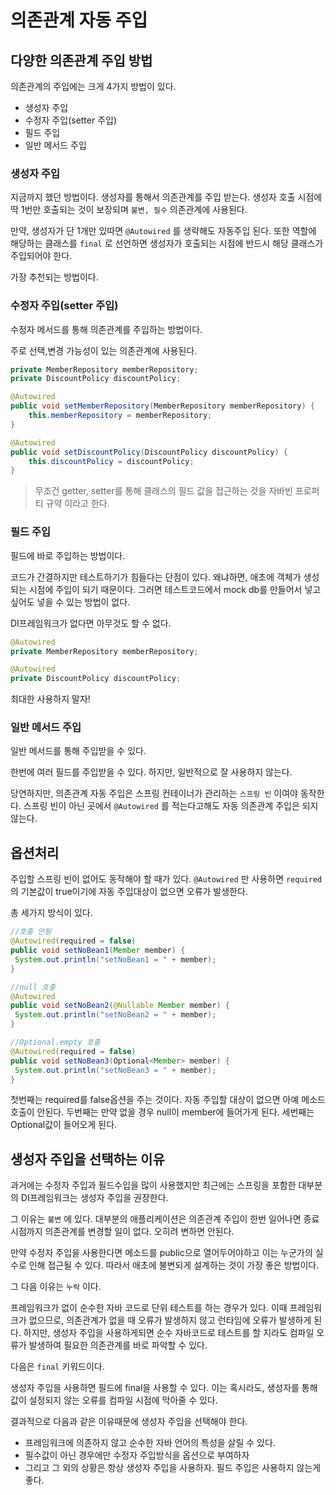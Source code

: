 # 의존관계 자동 주입

## 다양한 의존관계 주입 방법

의존관계의 주입에는 크게 4가지 방법이 있다.

- 생성자 주입
- 수정자 주입(setter 주입)
- 필드 주입
- 일반 메서드 주입

### 생성자 주입

지금까지 했던 방법이다. 생성자를 통해서 의존관계를 주입 받는다.
생성자 호출 시점에 딱 1번만 호출되는 것이 보장되며 `불변, 필수` 의존관계에 사용된다.

만약, 생성자가 단 1개만 있따면 `@Autowired` 를 생략해도 자동주입 된다.
또한 역할에 해당하는 클래스를 `final` 로 선언하면 생성자가 호출되는 시점에 반드시 해당 클래스가 주입되어야 한다.

가장 추천되는 방법이다.

### 수정자 주입(setter 주입)

수정자 메서드를 통해 의존관계를 주입하는 방법이다.

주로 선택,변경 가능성이 있는 의존관계에 사용된다.

```java
private MemberRepository memberRepository;
private DiscountPolicy discountPolicy;

@Autowired
public void setMemberRepository(MemberRepository memberRepository) {
	this.memberRepository = memberRepository;
}

@Autowired
public void setDiscountPolicy(DiscountPolicy discountPolicy) {
	this.discountPolicy = discountPolicy;
}
```

> 무조건 getter, setter를 통해 클래스의 필드 값을 접근하는 것을 자바빈 프로퍼티 규약 이라고 한다.
> 

### 필드 주입

필드에 바로 주입하는 방법이다.

코드가 간결하지만 테스트하기가 힘들다는 단점이 있다.
왜냐하면, 애초에 객체가 생성되는 시점에 주입이 되기 때문이다.
그러면 테스트코드에서 mock db를 만들어서 넣고 싶어도 넣을 수 있는 방법이 없다.

DI프레임워크가 없다면 아무것도 할 수 없다.

```java
@Autowired
private MemberRepository memberRepository;

@Autowired
private DiscountPolicy discountPolicy;
```

최대한 사용하지 말자!

### 일반 메서드 주입

일반 메서드를 통해 주입받을 수 있다.

한번에 여러 필드를 주입받을 수 있다. 하지만, 일반적으로 잘 사용하지 않는다.

당연하지만, 의존관계 자동 주입은 스프링 컨테이너가 관리하는 `스프링 빈` 이여야 동작한다. 스프링 빈이 아닌 곳에서 `@Autowired` 를 적는다고해도 자동 의존관계 주입은 되지 않는다.

## 옵션처리

주입할 스프링 빈이 없어도 동작해야 할 때가 있다.
`@Autowired` 만 사용하면 `required` 의 기본값이 true이기에 자동 주입대상이 없으면 오류가 발생한다.

총 세가지 방식이 있다.

```java
//호출 안됨
@Autowired(required = false)
public void setNoBean1(Member member) {
 System.out.println("setNoBean1 = " + member);
}

//null 호출
@Autowired
public void setNoBean2(@Nullable Member member) {
 System.out.println("setNoBean2 = " + member);
}

//Optional.empty 호출
@Autowired(required = false)
public void setNoBean3(Optional<Member> member) {
 System.out.println("setNoBean3 = " + member);
}
```

첫번째는 required를 false옵션을 주는 것이다. 자동 주입할 대상이 없으면 아예 메소드 호출이 안된다.
두번째는 만약 없을 경우 null이 member에 들어가게 된다.
세번째는 Optional값이 들어오게 된다.

## 생성자 주입을 선택하는 이유

과거에는 수정자 주입과 필드수입을 많이 사용했지만 최근에는 스프링을 포함한 대부분의 DI프레임워크는 생성자 주입을 권장한다.

그 이유는 `불변` 에 있다.
대부분의 애플리케이션은 의존관계 주입이 한번 일어나면 종료시점까지 의존관계를 변경할 일이 없다. 오히려 변하면 안된다.

만약 수정자 주입을 사용한다면 메소드를 public으로 열어두어야하고 이는 누군가의 실수로 인해 접근될 수 있다.
따라서 애초에 불변되게 설계하는 것이 가장 좋은 방법이다.

그 다음 이유는 `누락` 이다.

프레임워크가 없이 순수한 자바 코드로 단위 테스트를 하는 경우가 있다.
이때 프레임워크가 없으므로, 의존관계가 없을 때 오류가 발생하지 않고 런타임에 오류가 발생하게 된다.
하지만, 생성자 주입을 사용하게되면 순수 자바코드로 테스트를 할 지라도 컴파일 오류가 발생하여 필요한 의존관계를 바로 파악할 수 있다.

다음은 `final` 키워드이다.

생성자 주입을 사용하면 필드에 final을 사용할 수 있다.
이는 혹시라도, 생성자를 통해 값이 설정되지 않는 오류를 컴파일 시점에 막아줄 수 있다.

결과적으로 다음과 같은 이유때문에 생성자 주입을 선택해야 한다.

- 프레임워크에 의존하지 않고 순수한 자바 언어의 특성을 살릴 수 있다.
- 필수값이 아닌 경우에만 수정자 주입방식을 옵션으로 부여하자
- 그리고 그 외의 상황은 항상 생성자 주입을 사용하자. 필드 주입은 사용하지 않는게 좋다.